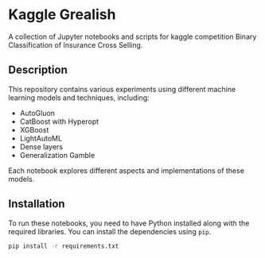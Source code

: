 # Kaggle Grealish

A collection of Jupyter notebooks and scripts for kaggle competition Binary Classification of Insurance Cross Selling.

## Description

This repository contains various experiments using different machine learning models and techniques, including:
- AutoGluon
- CatBoost with Hyperopt
- XGBoost
- LightAutoML
- Dense layers
- Generalization Gamble

Each notebook explores different aspects and implementations of these models.

## Installation

To run these notebooks, you need to have Python installed along with the required libraries. You can install the dependencies using `pip`.

```bash
pip install -r requirements.txt
